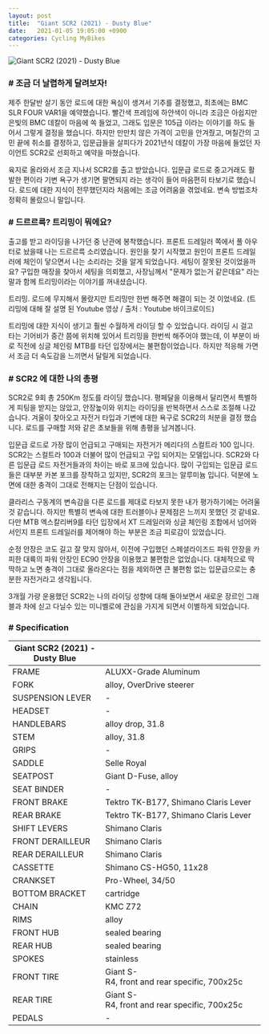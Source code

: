 ```yaml
---
layout: post
title:  "Giant SCR2 (2021) - Dusty Blue"
date:   2021-01-05 19:05:00 +0900
categories: Cycling MyBikes
---
```

![Giant SCR2 (2021) - Dusty Blue](../assets/img/2021-01-05/01_scr2.jpg)

### # 조금 더 날렵하게 달려보자!

제주 한달반 살기 동안 로드에 대한 욕심이 생겨서 기추를 결정했고, 최초에는 BMC SLR FOUR VAR1을 예약했습니다. 빨간색 프레임에 하얀색이 아니라 조금은 아쉽지만 은빛의 BMC 데칼이 마음에 쏙 들었고, 그래도 입문은 105급 이라는 이야기를 하도 들어서 그렇게 결정을 했습니다. 하지만 만만치 않은 가격이 고민을 안겨줬고, 며칠간의 고민 끝에 취소를 결정하고, 입문급들을 살피다가 2021년식 데칼이 가장 마음에 들었던 자이언트 SCR2로 선회하고 예약을 마쳤습니다.

 

육지로 올라와서 조금 지나서 SCR2를 출고 받았습니다. 입문급 로드로 중고거래도 활발한 편이라 기변 욕구가 생기면 팔면되지 라는 생각이 들어 마음편히 타보기로 했습니다. 로드에 대한 지식이 전무했던지라 처음에는 조금 어려움을 겪었네요. 변속 방법조차 정확히 몰랐으니 말입니다.



### # 드르르륵? 트리밍이 뭐에요?

출고를 받고 라이딩을 나가던 중 난관에 봉착했습니다. 프론트 드레일러 쪽에서 풀 아우터로 놨을때 나는 드르르륵 소리였습니다. 원인을 찾기 시작했고 원인이 프론트 드레일러에 체인이 닿으면서 나는 소리라는 것을 알게 되었습니다. 세팅이 잘못된 것이었을까요? 구입한 매장을 찾아서 세팅을 의뢰했고, 사장님께서 "문제가 없는거 같은데요" 라는 말과 함께 트리밍이라는 이야기를 꺼내셨습니다.

 

트리밍. 로드에 무지해서 몰랐지만 트리밍만 한번 해주면 해결이 되는 것 이었네요. (트리밍에 대해 잘 설명 된 Youtube 영상 / 출처 : Youtube 바이크로이드)




트리밍에 대한 지식이 생기고 훨씬 수월하게 라이딩 할 수 있었습니다. 라이딩 시 걸고 타는 기어비가 중간 쯤에 위치해 있어서 트리밍을 한번씩 해주어야 했는데, 이 부분이 바로 직전에 싱글 체인링 MTB를 타던 입장에서는 불편함이었습니다. 하지만 적응해 가면서 조금 더 속도감을 느끼면서 달릴게 되었습니다.




### # SCR2 에 대한 나의 총평

SCR2로 9회 총 250Km 정도를 라이딩 했습니다. 평페달을 이용해서 달리면서 특별하게 피팅을 받지는 않았고, 안장높이와 위치는 라이딩을 반복하면서 스스로 조절해 나갔습니다. 겨울이 찾아오고 자전거 타입과 기변에 대한 욕구로 SCR2의 처분을 결정 했습니다. 로드를 구매할 저와 같은 초보들을 위해 총평을 남겨봅니다.

 

입문급 로드로 가장 많이 언급되고 구매되는 자전거가 메리다의 스컬트라 100 입니다. SCR2는 스컬트라 100과 더불어 많이 언급되고 구입 되어지는 모델입니다. SCR2와 다른 입문급 로드 자전거들과의 차이는 바로 포크에 있습니다. 많이 구입되는 입문급 로드들은 대부분 카본 포크를 장착하고 있지만, SCR2의 포크는 알루미늄 입니다. 덕분에 노면에 대한 충격이 그대로 전해지는 단점이 있습니다.

 

클라리스 구동계의 변속감을 다른 로드를 제대로 타보지 못한 내가 평가하기에는 어려울 것 같습니다. 하지만 특별히 변속에 대한 트러블이나 문제점은 느끼지 못했던 것 같네요. 다만 MTB 엑스칼리버9를 타던 입장에서 XT 드레일러와 싱글 체인링 조합에서 넘어와서인지 프론트 드레일러를 제어해야 하는 부분은 조금 피로감이 있었습니다. 

 

순정 안장은 코도 길고 잘 맞지 않아서, 이전에 구입했던 스페셜라이즈드 파워 안장을 카피한 대륙의 파워 안장인 EC90 안장을 이용했고 불편함은 없었습니다. 대체적으로 딱딱하고 노면 충격이 그대로 올라온다는 점을 제외하면 큰 불편함 없는 입문급으로는 충분한 자전거라고 생각됩니다.

 

3개월 가량 운용했던 SCR2는 나의 라이딩 성향에 대해 돌아보면서 새로운 장르인 그래블과 차에 싣고 다닐수 있는 미니벨로에 관심을 가지게 되면서 이별하게 되었습니다.




### # Specification

| **Giant SCR2 (2021) - Dusty Blue** |  |
| --- | --- |
| FRAME | ALUXX-Grade Aluminum |
| FORK | alloy, OverDrive steerer |
| SUSPENSION LEVER | \- |
| HEADSET | \- |
| HANDLEBARS | alloy drop, 31.8 |
| STEM | alloy, 31.8 |
| GRIPS    | \- |
| SADDLE | Selle Royal |
| SEATPOST | Giant D-Fuse, alloy |
| SEAT BINDER    | \- |
| FRONT BRAKE | Tektro TK-B177, Shimano Claris Lever |
| REAR BRAKE | Tektro TK-B177, Shimano Claris Lever |
| SHIFT LEVERS | Shimano Claris |
| FRONT DERAILLEUR | Shimano Claris |
| REAR DERAILLEUR | Shimano Claris |
| CASSETTE | Shimano CS-HG50, 11x28 |
| CRANKSET | Pro-Wheel, 34/50 |
| BOTTOM BRACKET | cartridge |
| CHAIN | KMC Z72 |
| RIMS | alloy |
| FRONT HUB | sealed bearing |
| REAR HUB | sealed bearing |
| SPOKES    | stainless |
| FRONT TIRE | Giant S-R4, front and rear specific, 700x25c |
| REAR TIRE | Giant S-R4, front and rear specific, 700x25c |
| PEDALS | \- |